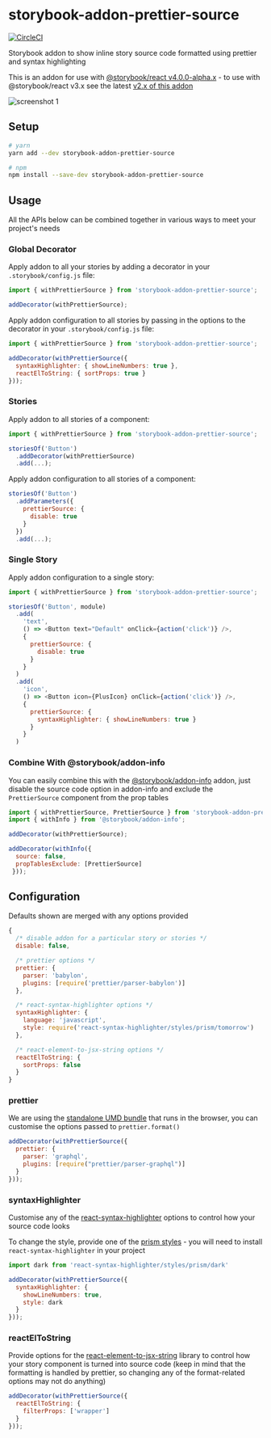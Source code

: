 # storybook-addon-prettier-source

[![CircleCI](https://img.shields.io/circleci/project/github/chinchiheather/storybook-addon-prettier-source.svg)](https://circleci.com/gh/chinchiheather/storybook-addon-prettier-source/tree/master)

Storybook addon to show inline story source code formatted using prettier and syntax highlighting

This is an addon for use with [@storybook/react v4.0.0-alpha.x](https://github.com/storybooks/storybook/tree/master/app/react) - to use with @storybook/react v3.x see the latest [v2.x of this addon](https://github.com/chinchiheather/storybook-addon-prettier-source/tree/master)

![screenshot 1](https://chinchiheather.github.io/storybook-addon-prettier-source/img/screenshot-1.png)

## Setup
```bash
# yarn
yarn add --dev storybook-addon-prettier-source

# npm
npm install --save-dev storybook-addon-prettier-source
```

## Usage

All the APIs below can be combined together in various ways to meet your project's needs

### Global Decorator
Apply addon to all your stories by adding a decorator in your `.storybook/config.js` file:

```javascript
import { withPrettierSource } from 'storybook-addon-prettier-source';

addDecorator(withPrettierSource);
```

Apply addon configuration to all stories by passing in the options to the decorator in your `.storybook/config.js` file:

```javascript
import { withPrettierSource } from 'storybook-addon-prettier-source';

addDecorator(withPrettierSource({
  syntaxHighlighter: { showLineNumbers: true },
  reactElToString: { sortProps: true }
}));
```

### Stories
Apply addon to all stories of a component:

```javascript
import { withPrettierSource } from 'storybook-addon-prettier-source';

storiesOf('Button')
  .addDecorator(withPrettierSource)
  .add(...);
```

Apply addon configuration to all stories of a component:

```javascript
storiesOf('Button')
  .addParameters({
    prettierSource: {
      disable: true
    }
  })
  .add(...);
```

### Single Story
Apply addon configuration to a single story:

```javascript
import { withPrettierSource } from 'storybook-addon-prettier-source';

storiesOf('Button', module)
  .add(
    'text',
    () => <Button text="Default" onClick={action('click')} />,
    {
      prettierSource: {
        disable: true
      }
    }
  )
  .add(
    'icon',
    () => <Button icon={PlusIcon} onClick={action('click')} />,
    {
      prettierSource: {
        syntaxHighlighter: { showLineNumbers: true }
      }
    }
  )
```

### Combine With @storybook/addon-info
You can easily combine this with the [@storybook/addon-info](https://github.com/storybooks/storybook/tree/master/addons/info) addon, just disable the source code option in addon-info and exclude the `PrettierSource` component from the prop tables

```javascript
import { withPrettierSource, PrettierSource } from 'storybook-addon-prettier-source';
import { withInfo } from '@storybook/addon-info';

addDecorator(withPrettierSource);

addDecorator(withInfo({
  source: false,
  propTablesExclude: [PrettierSource]
 }));
```

## Configuration

Defaults shown are merged with any options provided

```javascript
{
  /* disable addon for a particular story or stories */
  disable: false,

  /* prettier options */
  prettier: {
    parser: 'babylon',
    plugins: [require('prettier/parser-babylon')]
  },

  /* react-syntax-highlighter options */
  syntaxHighlighter: {
    language: 'javascript',
    style: require('react-syntax-highlighter/styles/prism/tomorrow')
  },

  /* react-element-to-jsx-string options */
  reactElToString: {
    sortProps: false
  }
}
```

### prettier

We are using the [standalone UMD bundle](https://prettier.io/docs/en/browser.html) that runs in the browser, you can customise the options passed to `prettier.format()`

```javascript
addDecorator(withPrettierSource({
  prettier: {
    parser: 'graphql',
    plugins: [require("prettier/parser-graphql")]
  }
}));
```

### syntaxHighlighter

Customise any of the [react-syntax-highlighter](https://github.com/conorhastings/react-syntax-highlighter) options to control how your source code looks

To change the style, provide one of the [prism styles](https://github.com/conorhastings/react-syntax-highlighter/tree/master/src/styles/prism) - you will need to install `react-syntax-highlighter` in your project

```javascript
import dark from 'react-syntax-highlighter/styles/prism/dark'

addDecorator(withPrettierSource({
  syntaxHighlighter: {
    showLineNumbers: true,
    style: dark
  }
}));
```

### reactElToString

Provide options for the [react-element-to-jsx-string](https://github.com/algolia/react-element-to-jsx-string) library to control how your story component is turned into source code (keep in mind that the formatting is handled by prettier, so changing any of the format-related options may not do anything)

```javascript
addDecorator(withPrettierSource({
  reactElToString: {
    filterProps: ['wrapper']
  }
}));
```
